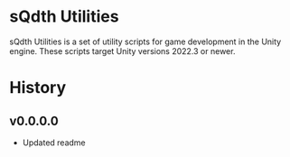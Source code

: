 # sQdth Utilities
sQdth Utilities is a set of utility scripts for game development in the Unity engine. These scripts target Unity versions 2022.3 or newer.

# History
## v0.0.0.0
- Updated readme
